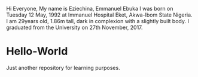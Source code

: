 Hi Everyone,
My name is Eziechina, Emmanuel Ebuka
I was born on Tuesday 12 May, 1992 at Immanuel Hospital Eket, Akwa-Ibom State Nigeria.
I am 29years old, 1.86m tall, dark in complexion with a slightly built body.
I graduated from the University on 27th November, 2017.




# Hello-World
Just another repository for learning purposes.
